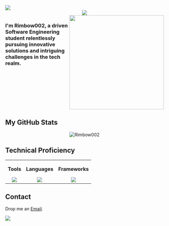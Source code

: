 <img src="https://user-images.githubusercontent.com/73097560/115834477-dbab4500-a447-11eb-908a-139a6edaec5c.gif">

<div align="center";>
<img src="https://readme-typing-svg.herokuapp.com?font=Time+New+Roman&color=blue&size=50&width=250&height=70&lines=Rimbow002">  
</div>
<div style="display: flex; width: 100%;">
  <div style="flex: 1;">
    <h3>I'm Rimbow002, a driven Software Engineering student relentlessly pursuing innovative solutions and intriguing challenges in the tech realm.</h3>
  </div>
  <div style="flex: 1; text-align: right;"; align="center">
    <img src="https://cdn.dribbble.com/users/1277312/screenshots/14733298/media/39b1045e593737587dd60e42c8422d1f.gif" width="300" />
  </div>
</div>



<h2>My GitHub Stats</h2>
<p align="center"><img src="https://github-readme-stats.vercel.app/api?username=Rimbow002&theme=dark&hide_border=false&include_all_commits=false&count_private=false" alt="Rimbow002"/></p>

<h2>Technical Proficiency</h2>
<div align="center"> 
<table cellspacing="20" border="0">
  <tr border="0">
    <td valign="top" align="center" border="0">
      <div>
        <p><b>Tools</b></p>
        <a href="https://skillicons.dev">
          <img src="https://skillicons.dev/icons?i=azure,firebase,git,github,idea,mysql,netlify,postman,visualstudio&perline=4" />
        </a>
      </div>
    </td>
    <td valign="top" align="center">
      <div>
        <p><b>Languages</b></p>
        <a href="https://skillicons.dev">
          <img src="https://skillicons.dev/icons?i=cs,cpp,css,gherkin,html,java,js,py&perline=4" />
        </a>
      </div>
    </td>
    <td valign="top" align="center">
      <div>
        <p><b>Frameworks</b></p>
        <a href="https://skillicons.dev">
          <img src="https://skillicons.dev/icons?i=dotnet,spring,tailwind&perline=4" />
        </a>
      </div>
    </td>
  </tr>
</table>
</div>

<h2>Contact</h2>
<p>Drop me an <a href="mailto:enzotrujilloacosta@gmail.com">Email</a>.</p>
<img src="https://user-images.githubusercontent.com/73097560/115834477-dbab4500-a447-11eb-908a-139a6edaec5c.gif">

